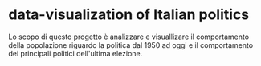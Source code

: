 # data-visualization of Italian politics
Lo scopo di questo progetto è analizzare e visuallizare il comportamento della popolazione riguardo la politica dal 1950 ad oggi e il comportamento dei principali politici dell'ultima elezione.
